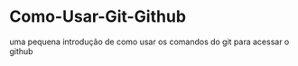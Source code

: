 # Como-Usar-Git-Github
uma pequena introdução de como usar os comandos do git para acessar o github
